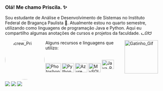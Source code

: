 ### Olá! Me chamo Priscila. ✨

Sou estudante de Análise e Desenvolvimento de Sistemas no Instituto Federal de Bragança Paulista 📕. Atualmente estou no quarto semestre, utilizando como linguagens de programação Java e Python.
Aqui eu compartilho algumas anotações de cursos e projetos da faculdade. ᓚᘏᗢ

<div>
  <img align="left" alt="Picrew_Pri" height="130" style="border-radius:100px;"
src="https://i.pinimg.com/originals/e2/ab/21/e2ab213dcf335c67dc8348c029c19b03.jpg">
</div>
<div>
  <img align="right" alt="Gatinho_Gif" height="110"
src="https://64.media.tumblr.com/207a2341df673ca4514637f67924506a/tumblr_o4tiytNTVK1u2yfqbo1_400.gif">
</div>

Alguns recursos e linguagens que utilizo:
<div style="display: inline_block"><br>
  <img align="center" alt="Photoshop_Pri" height="30" width="50"
src="https://cdn.jsdelivr.net/gh/devicons/devicon/icons/photoshop/photoshop-plain.svg" />
  <img align="center" alt="Python_Pri" height="30" width="40" src="https://cdn.jsdelivr.net/gh/devicons/devicon/icons/python/python-original.svg">
  <img align="center" alt="Azure_Pri" height="30" width="40" src="https://cdn.jsdelivr.net/gh/devicons/devicon/icons/azure/azure-original.svg">
  <img align="center" alt="MySQL_Pri" height="30" width="40" src="https://cdn.jsdelivr.net/gh/devicons/devicon/icons/mysql/mysql-original.svg">
  <img aligh="center" alt="Java_Pri" height="30" width="40" scr="https://cdn.jsdelivr.net/gh/devicons/devicon/icons/java/java-original.svg">
</div>

 ##
 
 
 <div> 
  <a href="https://www.instagram.com/_p_sc" target="_blank"><img src="https://img.shields.io/badge/-Instagram-%23E4405F?style=for-the-badge&logo=instagram&logoColor=white" target="_blank"></a>
  <a href = "mailto:santana.priscilaj@gmail.com"><img src="https://img.shields.io/badge/-Gmail-%23333?style=for-the-badge&logo=gmail&logoColor=white" target="_blank"></a>
  <a href="https://www.linkedin.com/in/priscila-santana-de-jesus-/" target="_blank"><img src="https://img.shields.io/badge/-LinkedIn-%230077B5?style=for-the-badge&logo=linkedin&logoColor=white" target="_blank"></a> 
</div>

 
 
